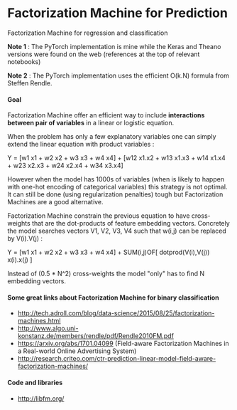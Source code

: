 # Factorization Machine for Prediction
Factorization Machine for regression and classification


**Note 1** : The PyTorch implementation is mine while the Keras and Theano versions were found on the web (references at the top of relevant notebooks)

**Note 2** : The PyTorch implementation uses the efficient O(k.N) formula from Steffen Rendle.


#### Goal
Factorization Machine offer an efficient way to include **interactions between pair of variables** in a linear or logistic equation.

When the problem has only a few explanatory variables one can simply extend the linear equation with product variables :

Y = [w1 x1 + w2 x2 + w3 x3 + w4 x4] + [w12 x1.x2 + w13 x1.x3 + w14 x1.x4 + w23 x2.x3 + w24 x2.x4 + w34 x3.x4]

However when the model has 1000s of variables (when is likely to happen with one-hot encoding of categorical variables) this strategy is not optimal. It can still be done (using regularization penalties) tough but Factorization Machines are a good alternative.

Factorization Machine constrain the previous equation to have cross-weights that are the dot-products of feature embedding vectors. Concretely the model searches vectors V1, V2, V3, V4 such that w(i,j) can be replaced by V(i).V(j) :

Y = [w1 x1 + w2 x2 + w3 x3 + w4 x4] + SUM(i,j)OF[ dotprod(V(i),V(j)) x(i).x(j) ]

Instead of (0.5 * N^2) cross-weights the model "only" has to find N embedding vectors.


#### Some great links about Factorization Machine for binary classification
- http://tech.adroll.com/blog/data-science/2015/08/25/factorization-machines.html
- http://www.algo.uni-konstanz.de/members/rendle/pdf/Rendle2010FM.pdf
- https://arxiv.org/abs/1701.04099 (Field-aware Factorization Machines in a Real-world Online Advertising System)
- http://research.criteo.com/ctr-prediction-linear-model-field-aware-factorization-machines/


#### Code and libraries
- http://libfm.org/
